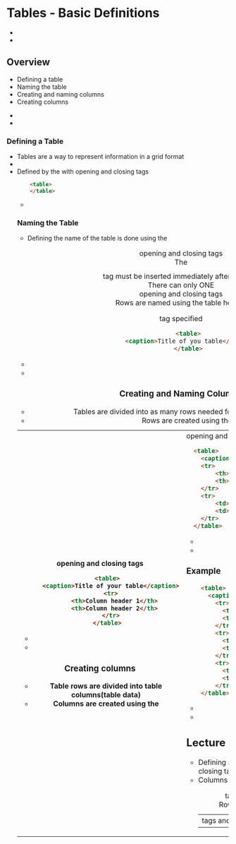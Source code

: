 # Tables - Basic Definitions


-
-
## Overview
* Defining a table
* Naming the table
* Creating and naming columns
* Creating columns



-
-
### Defining a Table
* Tables are a way to represent information in a grid format
*
* Defined by the <table> with opening and closing tags

```html
    <table>
    </table>
```


-
### Naming the Table
* Defining the name of the table is done using the <caption> opening and closing tags
* The <caption> tag must be inserted immediately after the <table> tags
* There can only ONE <caption> tag specified

```html
    <table>
      <caption>Title of you table</caption>
    </table>
```


-
-
### Creating and Naming Columns
* Tables are divided into as many rows needed for your data purposes
* Rows are created using the <tr> opening and closing tags
* Rows are named using the table header <th> opening and closing tags

```html
    <table>
      <caption>Title of your table</caption>
      <tr>
        <th>Column header 1</th>
        <th>Column header 2</th>
      </tr>
    </table>
```

-
-
### Creating columns
* Table rows are divided into table columns(table data)
* Columns are created using the <td> opening and closing tags

```html
  <table>
    <caption>Title of your table</caption>
    <tr>
        <th>Column header 1</th>
        <th>Column header 2</th>
    </tr>
    <tr>
        <td>Data 1</td>
        <td>Data 2</td>
    </tr>
  </table>
```


-
-
### Example
```HTML
    <table>
      <caption>Title of you table</caption>
        <tr>
          <th>Column header 1</th>
          <th>Column header 2</th>
        </tr>
        <tr>
          <td>Data 1</td>
          <td>Data 2</td>
        </tr>
        <tr>
          <td>Data 3</td>
          <td>Data 4</td>
        </tr>
    </table>
```


-
-
## Lecture Summary
* Defining a table using the <table> opening and closing tags and using the <caption> tags to name the table
* Rows are created with the <tr> tags
* Columns are created with the <td> tags and are named using the <th> tags
